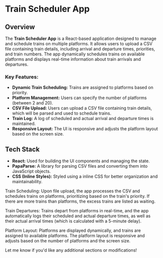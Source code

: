 # Train Scheduler App

## Overview

The **Train Scheduler App** is a React-based application designed to manage and schedule trains on multiple platforms. It allows users to upload a CSV file containing train details, including arrival and departure times, priorities, and train numbers. The app dynamically schedules trains on available platforms and displays real-time information about train arrivals and departures.

### Key Features:
- **Dynamic Train Scheduling:** Trains are assigned to platforms based on priority.
- **Platform Management:** Users can specify the number of platforms (between 2 and 20).
- **CSV File Upload:** Users can upload a CSV file containing train details, which will be parsed and used to schedule trains.
- **Train Log:** A log of scheduled and actual arrival and departure times is maintained.
- **Responsive Layout:** The UI is responsive and adjusts the platform layout based on the screen size.

## Tech Stack

- **React:** Used for building the UI components and managing the state.
- **PapaParse:** A library for parsing CSV files and converting them into JavaScript objects.
- **CSS (Inline Styles):** Styled using a inline CSS for better organization and maintainability.



Train Scheduling: Upon file upload, the app processes the CSV and schedules trains on platforms, prioritizing based on the train's priority. If there are more trains than platforms, the excess trains are listed as waiting.

Train Departures: Trains depart from platforms in real-time, and the app automatically logs their scheduled and actual departure times, as well as their actual arrival times (which is calculated with a 5-minute delay).

Platform Layout: Platforms are displayed dynamically, and trains are assigned to available platforms. The platform layout is responsive and adjusts based on the number of platforms and the screen size.

Let me know if you'd like any additional sections or modifications!








